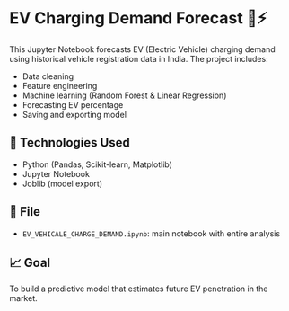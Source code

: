 # EV Charging Demand Forecast 🚗⚡

This Jupyter Notebook forecasts EV (Electric Vehicle) charging demand using historical vehicle registration data in India. The project includes:

- Data cleaning
- Feature engineering
- Machine learning (Random Forest & Linear Regression)
- Forecasting EV percentage
- Saving and exporting model

## 🔧 Technologies Used
- Python (Pandas, Scikit-learn, Matplotlib)
- Jupyter Notebook
- Joblib (model export)

## 📄 File
- `EV_VEHICALE_CHARGE_DEMAND.ipynb`: main notebook with entire analysis

## 📈 Goal
To build a predictive model that estimates future EV penetration in the market.
